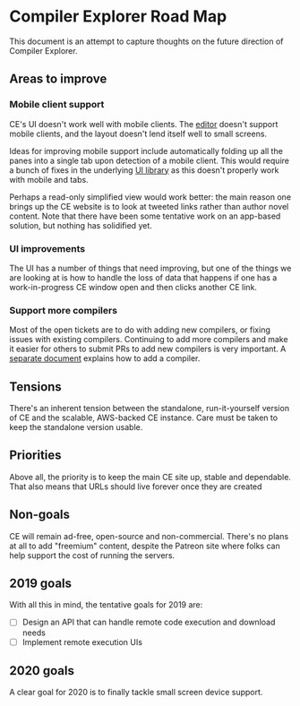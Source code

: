 # Compiler Explorer Road Map
This document is an attempt to capture thoughts on the future direction of Compiler Explorer.

## Areas to improve

### Mobile client support

CE's UI doesn't work well with mobile clients. The [editor](https://github.com/Microsoft/monaco-editor)
 doesn't support mobile clients, and the layout doesn't lend itself well to small screens.

Ideas for improving mobile support include automatically folding up all the panes into a single tab upon
 detection of a mobile client. This would require a bunch of fixes in the
 underlying [UI library](http://golden-layout.com) as this doesn't properly work with mobile and tabs.

Perhaps a read-only simplified view would work better: the main reason one brings up the CE website is to
 look at tweeted links rather than author novel content. Note that there have been some tentative work
 on an app-based solution, but nothing has solidified yet.

### UI improvements

The UI has a number of things that need improving, but one of the things we are looking at is how to
 handle the loss of data that happens if one has a work-in-progress CE window open and then clicks another CE link.

### Support more compilers

Most of the open tickets are to do with adding new compilers, or fixing issues with existing compilers.
Continuing to add more compilers and make it easier for others to submit PRs to add new compilers is
very important. A [separate document](docs/AddingACompiler.md) explains how to add a compiler.

## Tensions

There's an inherent tension between the standalone, run-it-yourself version of CE and the scalable, AWS-backed
CE instance. Care must be taken to keep the standalone version usable.

## Priorities

Above all, the priority is to keep the main CE site up, stable and dependable.
That also means that URLs should live forever once they are created

## Non-goals

CE will remain ad-free, open-source and non-commercial. There's no plans at all to add "freemium" content,
despite the Patreon site where folks can help support the cost of running the servers.

## 2019 goals

With all this in mind, the tentative goals for 2019 are:
- [ ] Design an API that can handle remote code execution and download needs
- [ ] Implement remote execution UIs

## 2020 goals

A clear goal for 2020 is to finally tackle small screen device support.
